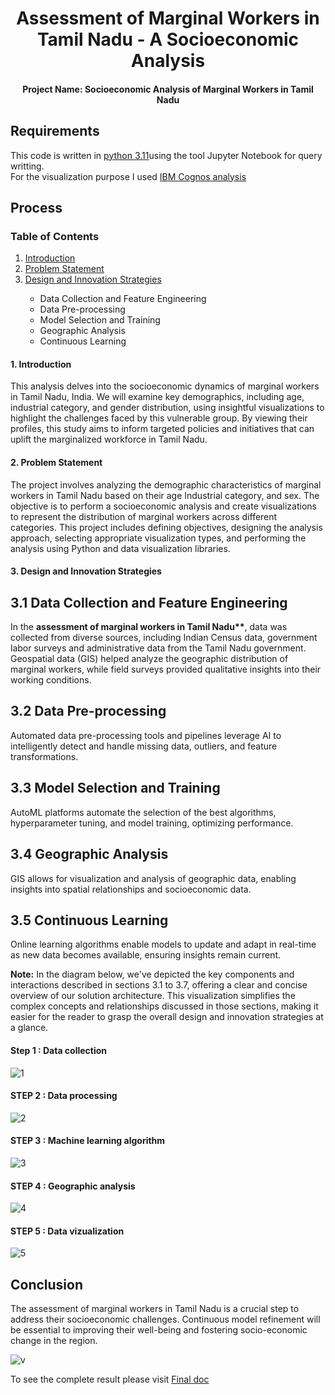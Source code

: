 <div align="center">
 <h1>Assessment of Marginal Workers in Tamil Nadu - A Socioeconomic Analysis</h1>
 <h4>Project Name: Socioeconomic Analysis of Marginal Workers in Tamil Nadu</h4>
 </div>

 ## Requirements
 This code is written in <a href="https://www.python.org/downloads/release/python-3110/"> python 3.11</a>using the tool Jupyter Notebook for query writting.<br>
 For the visualization purpose I used <a href="https://www.ibm.com/products/cognos-analytics">IBM Cognos analysis</a>

 ## Process
<div>
        <h3>Table of Contents</h3>
        <ol>
            <a class="link" href="#intro"><li>Introduction</li></a>
            <a class="link" href="#prob"><li>Problem Statement</li></a>
            <a class="link" href="#des"><li>Design and Innovation Strategies</li></a>
            <ul>
                <li>Data Collection and Feature Engineering</li>
                <li>Data Pre-processing</li>
                <li>Model Selection and Training</li>
                <li>Geographic Analysis</li>
                <li>Continuous Learning</li>
            </ul>
        </ol>


    
 <div id="intro">
 <h4>1. Introduction</h4>
        <p>This analysis delves into the socioeconomic dynamics of marginal workers in Tamil Nadu, India. We will examine key demographics, including age, industrial category, and gender distribution, using insightful visualizations to highlight the challenges faced by this vulnerable group. By viewing their profiles, this study aims to inform targeted policies and initiatives that can uplift the marginalized workforce in Tamil Nadu.</p>
</div>
<div id="prob">   
 <h4>2. Problem Statement</h4>
        <p>The project involves analyzing the demographic characteristics of marginal workers in Tamil Nadu based on their age Industrial category, and sex. The objective is to perform a socioeconomic analysis and create visualizations to represent the distribution of marginal workers across different categories. This project includes defining objectives, designing the analysis approach, selecting appropriate visualization types, and performing the analysis using Python and data visualization libraries.</p>
  </div>
  <div id="des"> 
 <h4>3. Design and Innovation Strategies</h4>

  <h2>3.1 Data Collection and Feature Engineering</h2>
        <p>In the <b>assessment of marginal workers in Tamil Nadu**</b>, data was collected from diverse sources, including Indian Census data, government labor surveys and administrative data from the Tamil Nadu government. Geospatial data (GIS) helped analyze the geographic distribution of marginal workers, while field surveys provided qualitative insights into their working conditions.</p>
        
  <h2>3.2 Data Pre-processing</h2>
        <p>Automated data pre-processing tools and pipelines leverage AI to intelligently detect and handle missing data, outliers, and feature transformations.</p>
        
  <h2>3.3 Model Selection and Training</h2>
        <p>AutoML platforms automate the selection of the best algorithms, hyperparameter tuning, and model training, optimizing performance.</p>
        
  <h2>3.4 Geographic Analysis</h2>
        <p>GIS allows for visualization and analysis of geographic data, enabling insights into spatial relationships and socioeconomic data.</p>
        
  <h2>3.5 Continuous Learning</h2>
        <p>Online learning algorithms enable models to update and adapt in real-time as new data becomes available, ensuring insights remain current.</p>
    
<p><b>Note:</b> In the diagram below, we've depicted the key components and interactions described in sections 3.1 to 3.7, offering a clear and concise overview of our solution architecture. This visualization simplifies the complex concepts and relationships discussed in those sections, making it easier for the reader to grasp the overall design and innovation strategies at a glance.</p>

<h4>Step 1 : Data collection</h4> 

![1](https://github.com/user-attachments/assets/76edc34e-49bc-4d40-8d73-0974e0d3708e)



<h4>STEP 2 : Data processing</h4>

![2](https://github.com/user-attachments/assets/158cf98a-76e0-43ab-ae14-67273673e1af)



<h4>STEP 3 : Machine learning algorithm</h4>

![3](https://github.com/user-attachments/assets/2b28998b-b365-4e5d-a494-60733e1d6d30)




<h4>STEP 4 : Geographic analysis</h4>  

![4](https://github.com/user-attachments/assets/31db5ec7-8c30-4b9b-8355-8c7f9f2e7cf0)




<h4>STEP 5 : Data vizualization</h4>

![5](https://github.com/user-attachments/assets/1f560972-8d45-426d-a597-801df0cc67cf)


 </div>

## Conclusion
<p>The assessment of marginal workers in Tamil Nadu is a crucial step to address their socioeconomic challenges. Continuous model refinement will be essential to improving their well-being and fostering socio-economic change in the region. 

![v](https://github.com/user-attachments/assets/af1e579e-9016-4a25-9857-6e6cf8ca5f23)



To see the complete result please visit <a class="link" href="https://github.com/SubikchaKaminiBadrinarayanan/Assessment-on-MarginalWorkers/blob/main/Final%20doc.docx">Final doc</a>
</p>
